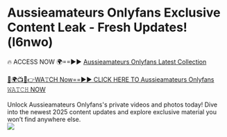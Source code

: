 # Aussieamateurs Onlyfans Exclusive Content Leak - Fresh Updates! (l6nwo)

🔥 ACCESS NOW 🌍==►► <a href="https://tinyurl.com/kvy9nzfs" rel="nofollow">Aussieamateurs Onlyfans Latest Collection</a>
<br><br>
[🔴🌍📺📱👉WA𝚃CH Now==►► CLICK HERE TO Aussieamateurs Onlyfans 𝚆𝙰𝚃𝙲𝙷 NOW](https://tinyurl.com/kvy9nzfs)
<br><br>
Unlock Aussieamateurs Onlyfans's private videos and photos today! Dive into the newest 2025 content updates and explore exclusive material you won’t find anywhere else.
<br>
<a href="https://tinyurl.com/kvy9nzfs" rel="nofollow" data-target="animated-image.originalLink"><img src="https://camo.githubusercontent.com/8a4f000d20f83aca3bf7ec5f350d767afa0574a8a352519fd8cfa583a6f93a33/68747470733a2f2f692e696d6775722e636f6d2f644a486b345a712e676966" data-canonical-src="https://i.imgur.com/dJHk4Zq.gif" style="max-width: 100%; display: inline-block;" data-target="animated-image.originalImage"></a>
<br>
